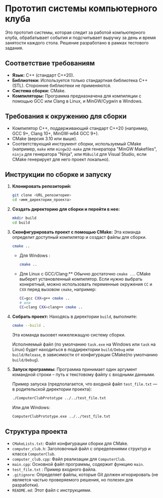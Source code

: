 # Прототип системы компьютерного клуба

Это прототип системы, которая следит за работой компьютерного клуба, обрабатывает события и подсчитывает выручку за день и время занятости каждого стола.
Решение разработано в рамках тестового задания.

## Соответствие требованиям

*   **Язык:** C++ (стандарт C++20).
*   **Библиотеки:** Используется только стандартная библиотека C++ (STL). Сторонние библиотеки не применяются.
*   **Система сборки:** CMake.
*   **Компиляторы:** Программа предназначена для компиляции с помощью GCC или Clang в Linux, и MinGW/Cygwin в Windows.

## Требования к окружению для сборки

*   Компилятор C++, поддерживающий стандарт C++20 (например, GCC 9+, Clang 10+, MinGW-w64 GCC 9+).
*   CMake (версия 3.10 или выше).
*   Соответствующий инструмент сборки, используемый CMake (например, `make` или `mingw32-make` для генератора "MinGW Makefiles", `ninja` для генератора "Ninja", или `MSBuild` для Visual Studio, если CMake генерирует для него проект локально).

## Инструкции по сборке и запуску

1.  **Клонировать репозиторий:**
    ```bash
    git clone <URL_репозитория>
    cd <имя_директории_проекта>
    ```

2.  **Создать директорию для сборки и перейти в нее:**
    ```bash
    mkdir build
    cd build
    ```

3.  **Сконфигурировать проект с помощью CMake:**
    Эта команда определит доступный компилятор и создаст файлы для сборки.
    ```bash
    cmake ..
    ```
    *   Для Windows :
        ```bash
        cmake ..
        ```
    *   Для Linux с GCC/Clang:** Обычно достаточно `cmake ..`. CMake выберет установленный компилятор. Если нужно выбрать конкретный, можно использовать переменные окружения `CC` и `CXX` перед вызовом `cmake`, например:
        ```bash
        CC=gcc CXX=g++ cmake ..
        # или
        CC=clang CXX=clang++ cmake ..
        ```

4.  **Собрать проект:**
    Находясь в директории `build`, выполните:
    ```bash
    cmake --build .
    ```
    Эта команда вызовет нижележащую систему сборки.

    Исполняемый файл (по умолчанию `task.exe` на Windows или `task` на Linux) будет находиться в поддиректории `build/Debug` или `build/Release`, в зависимости от конфигурации CMake(по умолчанию `build/Debug`).

5.  **Запуск программы:**
    Программа принимает один аргумент командной строки – путь к текстовому файлу с входными данными.

    Пример запуска (предполагается, что входной файл `test_file.txt` — в родительской директории проекта):
    ```bash
    ./ComputerClubPrototype ../../test_file.txt
    ```
    Или для Windows:
    ```bash
    ComputerClubPrototype.exe ../../test_file.txt
    ```

## Структура проекта

*   `CMakeLists.txt`: Файл конфигурации сборки для CMake.
*   `computer_club.h`: Заголовочный файл с определениями структур и класса `ComputerClub`.
*   `computer_club.cpp`: Файл реализации для `ComputerClub`.
*   `main.cpp`: Основной файл программы, содержит функцию `main`.
*   `test_file.txt` : Пример входного файла.
*   `.gitignore`: Определяет файлы, которые Git должен игнорировать (не является частью проверяемого решения, но полезен для разработки).
*   `README.md`: Этот файл с инструкциями.
